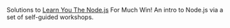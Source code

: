 Solutions to [Learn You The Node.js](https://github.com/rvagg/learnyounode) For Much Win! An intro to Node.js via a set of self-guided workshops.
